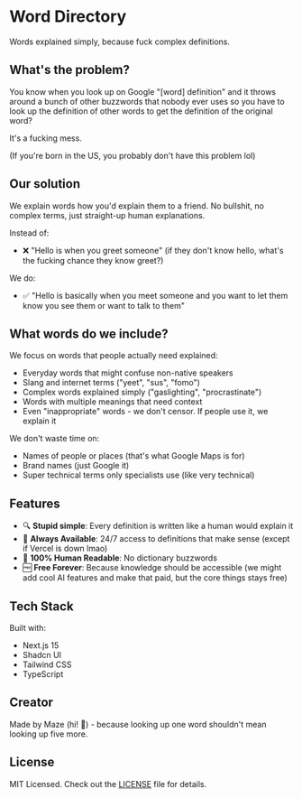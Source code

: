 # Word Directory

Words explained simply, because fuck complex definitions.

## What's the problem?

You know when you look up on Google "[word] definition" and it throws around a bunch of other buzzwords that nobody ever uses so you have to look up the definition of other words to get the definition of the original word?

It's a fucking mess.

(If you're born in the US, you probably don't have this problem lol)

## Our solution

We explain words how you'd explain them to a friend. No bullshit, no complex terms, just straight-up human explanations.

Instead of:
- ❌ "Hello is when you greet someone" (if they don't know hello, what's the fucking chance they know greet?)

We do:
- ✅ "Hello is basically when you meet someone and you want to let them know you see them or want to talk to them"

## What words do we include?

We focus on words that people actually need explained:
- Everyday words that might confuse non-native speakers
- Slang and internet terms ("yeet", "sus", "fomo")
- Complex words explained simply ("gaslighting", "procrastinate")
- Words with multiple meanings that need context
- Even "inappropriate" words - we don't censor. If people use it, we explain it

We don't waste time on:
- Names of people or places (that's what Google Maps is for)
- Brand names (just Google it)
- Super technical terms only specialists use (like very technical)

## Features

- 🔍 **Stupid simple**: Every definition is written like a human would explain it
- 🚀 **Always Available**: 24/7 access to definitions that make sense (except if Vercel is down lmao)
- 💯 **100% Human Readable**: No dictionary buzzwords
- 🆓 **Free Forever**: Because knowledge should be accessible (we might add cool AI features and make that paid, but the core things stays free)

## Tech Stack

Built with:
- Next.js 15
- Shadcn UI
- Tailwind CSS
- TypeScript

## Creator

Made by Maze (hi! 👋) - because looking up one word shouldn't mean looking up five more.

## License

MIT Licensed. Check out the [LICENSE](LICENSE) file for details.
